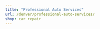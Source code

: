 ```yaml
---
title: "Professional Auto Services"
url: /denver/professional-auto-services/
shop: car repair
---
```

